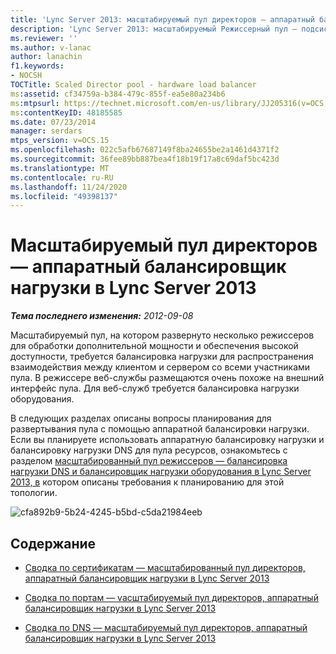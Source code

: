 ```yaml
---
title: 'Lync Server 2013: масштабируемый пул директоров — аппаратный балансировщик нагрузки'
description: 'Lync Server 2013: масштабируемый Режиссерный пул — подсистема балансировки нагрузки оборудования.'
ms.reviewer: ''
ms.author: v-lanac
author: lanachin
f1.keywords:
- NOCSH
TOCTitle: Scaled Director pool - hardware load balancer
ms:assetid: cf34759a-b384-479c-855f-ea5e80a234b6
ms:mtpsurl: https://technet.microsoft.com/en-us/library/JJ205316(v=OCS.15)
ms:contentKeyID: 48185585
ms.date: 07/23/2014
manager: serdars
mtps_version: v=OCS.15
ms.openlocfilehash: 022c5afb67687149f8ba24655be2a1461d4371f2
ms.sourcegitcommit: 36fee89bb887bea4f18b19f17a8c69daf5bc423d
ms.translationtype: MT
ms.contentlocale: ru-RU
ms.lasthandoff: 11/24/2020
ms.locfileid: "49398137"
---
```

# <a name="scaled-director-pool---hardware-load-balancer-in-lync-server-2013"></a>Масштабируемый пул директоров — аппаратный балансировщик нагрузки в Lync Server 2013

<div data-xmlns="http://www.w3.org/1999/xhtml">

<div class="topic" data-xmlns="http://www.w3.org/1999/xhtml" data-msxsl="urn:schemas-microsoft-com:xslt" data-cs="https://msdn.microsoft.com/">

<div data-asp="https://msdn2.microsoft.com/asp">



</div>

<div id="mainSection">

<div id="mainBody">

<span> </span>

_**Тема последнего изменения:** 2012-09-08_

Масштабируемый пул, на котором развернуто несколько режиссеров для обработки дополнительной мощности и обеспечения высокой доступности, требуется балансировка нагрузки для распространения взаимодействия между клиентом и сервером со всеми участниками пула. В режиссере веб-службы размещаются очень похоже на внешний интерфейс пула. Для веб-служб требуется балансировка нагрузки оборудования.

В следующих разделах описаны вопросы планирования для развертывания пула с помощью аппаратной балансировки нагрузки. Если вы планируете использовать аппаратную балансировку нагрузки и балансировку нагрузки DNS для пула ресурсов, ознакомьтесь с разделом [масштабированный пул режиссеров — балансировка нагрузки DNS и балансировщик нагрузки оборудования в Lync Server 2013, в](lync-server-2013-scaled-director-pool-dns-load-balancing-and-hardware-load-balancer.md) котором описаны требования к планированию для этой топологии.

![cfa892b9-5b24-4245-b5bd-c5da21984eeb](images/JJ205316.cfa892b9-5b24-4245-b5bd-c5da21984eeb(OCS.15).jpg "cfa892b9-5b24-4245-b5bd-c5da21984eeb")

<div>

## <a name="in-this-section"></a>Содержание

  - [Сводка по сертификатам — масштабированный пул директоров, аппаратный балансировщик нагрузки в Lync Server 2013](lync-server-2013-certificate-summary-scaled-director-pool-hardware-load-balancer.md)

  - [Сводка по портам — vасштабируемый пул директоров, аппаратный балансировщик нагрузки в Lync Server 2013](lync-server-2013-port-summary-scaled-director-pool-hardware-load-balancer.md)

  - [Сводка по DNS — масштабируемый пул директоров, аппаратный балансировщик нагрузки в Lync Server 2013](lync-server-2013-dns-summary-scaled-director-pool-hardware-load-balancer.md)

</div>

</div>

<span> </span>

</div>

</div>

</div>


